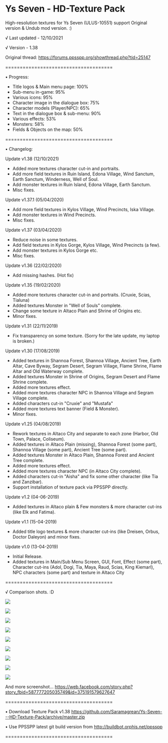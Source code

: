 # Ys Seven - HD-Texture Pack
High-resolution textures for Ys Seven (ULUS-10551) support Original version &amp; Undub mod version. :)

√ Last updated - 12/10/2021

√ Version - 1.38

Original thread: https://forums.ppsspp.org/showthread.php?tid=25147

=====================================

• Progress:

- Title logos & Main menu page: 100%
- Sub-menu in-game: 95%
- Various icons: 95%
- Character image in the dialogue box: 75%
- Character models (Player/NPC): 65%
- Text in the dialogue box & sub-menu: 90%
- Various effects: 53%
- Monsters: 58%
- Fields & Objects on the map: 50%

=====================================

• Changelog:

Update v1.38 (12/10/2021)
- Added more textures character cut-in and portraits.
- Add more field textures in Ruin Island, Edona Village, Wind Sanctum, Earth Sanctum, Winderness, Well of Soul.
- Add monster textures in Ruin Island, Edona Village, Earth Sanctum.
- Misc fixes.

Update v1.37.1 (05/04/2020)
- Add more field textures in Kylos Village, Wind Precincts, Iska Village.
- Add monster textures in Wind Precincts.
- Misc fixes.

Update v1.37 (03/04/2020)
- Reduce noise in some textures.
- Add field textures in Kylos Gorge, Kylos Village, Wind Precincts (a few).
- Add monster textures in Kylos Gorge etc.
- Misc fixes.

Update v1.36 (22/02/2020)
- Add missing hashes. (Hot fix)

Update v1.35 (19/02/2020)
- Added more textures character cut-in and portraits. (Cruxie, Scias, Tialuna)
- Added textures Monster in "Well of Souls" complete. 
- Change some texture in Altaco Plain and Shrine of Origins etc.
- Minor fixes.

Update v1.31 (22/11/2019)
- Fix transparency on some texture.
(Sorry for the late update, my laptop is broken.)

Update v1.30 (17/08/2019)
- Added textures in Shannoa Forest, Shannoa Village, Ancient Tree, Earth Altar, Cave Byway, Segram Desert, Segram Village, Flame Shrine, Flame Altar and Old Waterway complete.
- Added textures Monster in Shrine of Origins, Segram Desert and Flame Shrine complete.
- Added more textures effect.
- Added more textures character NPC in Shannoa Village and Segram Village complete.
- Added characters cut-in "Cruxie" and "Mustafa"
- Added more textures text banner (Field & Monster).
- Minor fixes.

Update v1.25 (04/08/2019)
- Rework textures in Altaco City and separate to each zone (Harbor, Old Town, Palace, Coliseum).
- Added textures in Altaco Plain (missing), Shannoa Forest (some part), Shannoa Village (some part), Ancient Tree (some part).
- Added textures Monster in Altaco Plain, Shannoa Forest and Ancient Tree complete.
- Added more textures effect.
- Added more textures character NPC (in Altaco City complete).
- Added characters cut-in "Aisha" and fix some other character (like Tia and Zanzibar).
- Support installation of texture pack via PPSSPP directly.

Update v1.2 (04-06-2019)
- Added textures in Altaco plain & Few monsters & more character cut-ins (like Elk and Fatima).

Update v1.1 (15-04-2019)
- Added title logo textures &  more character cut-ins (like Dreisen, Orbus, Doctor Daleyon) and minor fixes.

Update v1.0 (13-04-2019)
- Initial Release.
- Added textures in Main/Sub Menu Screen, GUI, Font, Effect (some part), Character cut-ins (Adol, Dogi, Tia, Maya, Raud, Scias, King Kiemarl), NPC characters (some part) and texture in Altaco City

=====================================

√ Comparison shots. :D

<a href="https://ibb.co/w0g8mf7"><img src="https://i.ibb.co/qyjhQvC/Zombo-Droid-13042019041143.jpg" border="0"></a>

<a href="https://ibb.co/c6hXw0S"><img src="https://i.ibb.co/5rhxkmg/Zombo-Droid-12042019095712.jpg" border="0"></a>

<a href="https://ibb.co/VqHbwHf"><img src="https://i.ibb.co/KrNBKNT/Zombo-Droid-13042019022151.jpg" border="0"></a>

<a href="https://ibb.co/gRcVzvQ"><img src="https://i.ibb.co/MCJ6M8K/Zombo-Droid-12042019095447.jpg" border="0"></a>

<a href="https://ibb.co/n3WjkKv"><img src="https://i.ibb.co/z8kZftY/Zombo-Droid-13042019022010.jpg" border="0"></a>

<a href="https://ibb.co/DM7TrLj"><img src="https://i.ibb.co/t2bFL31/Zombo-Droid-13042019022115.jpg" border="0"></a>

<a href="https://ibb.co/FssGxRD"><img src="https://i.ibb.co/vss2w0j/Zombo-Droid-19022020120909.jpg" border="0"></a>

<a href="https://ibb.co/RhVRx3G"><img src="https://i.ibb.co/jV1ncy9/Zombo-Droid-19022020120953.jpg" border="0"></a>

<a href="https://ibb.co/tBQ8XKB"><img src="https://i.ibb.co/gymzV9y/Zombo-Droid-19022020120843.jpg" border="0"></a>

And more screenshot... https://web.facebook.com/story.php?story_fbid=587777205035749&id=375191579627647

=====================================

• Download Texture Pack v1.38 https://github.com/Saramagrean/Ys-Seven---HD-Texture-Pack/archive/master.zip

• Use PPSSPP latest git build version from http://buildbot.orphis.net/ppsspp

=====================================
